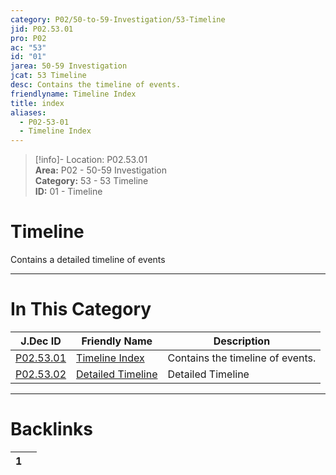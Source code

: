 ```yaml
---  
category: P02/50-to-59-Investigation/53-Timeline  
jid: P02.53.01  
pro: P02  
ac: "53"  
id: "01"  
jarea: 50-59 Investigation  
jcat: 53 Timeline  
desc: Contains the timeline of events.  
friendlyname: Timeline Index  
title: index  
aliases:  
  - P02-53-01  
  - Timeline Index  
---  
```

>[!info]- Location: P02.53.01  
>**Area:** P02 - 50-59 Investigation  
>**Category:** 53 - 53 Timeline  
>**ID:** 01 - Timeline  
  
# Timeline  
  
Contains a detailed timeline of events  
   
  
  
---  
# In This Category  
  
| J.Dec ID                                                                                                 | Friendly Name                                                                                                    | Description                      |  
| -------------------------------------------------------------------------------------------------------- | ---------------------------------------------------------------------------------------------------------------- | -------------------------------- |  
| [P02.53.01](index.md#)                | [Timeline Index](index.md#)                   | Contains the timeline of events. |  
| [P02.53.02](./02-Detailed-Timeline.md#) | [Detailed Timeline](./02-Detailed-Timeline.md#) | Detailed Timeline                |  
  
  
---  
# Backlinks  
<div><table class="dataview table-view-table"><thead class="table-view-thead"><tr class="table-view-tr-header"><th class="table-view-th"><span></span><span class="dataview small-text">1</span></th><th class="table-view-th"><span></span></th></tr></thead><tbody class="table-view-tbody"></tbody></table></div>